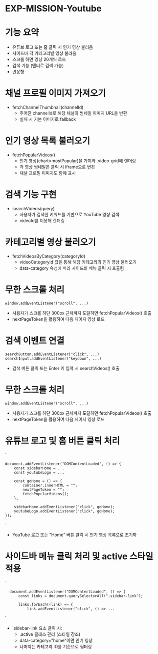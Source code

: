# EXP-MISSION-Youtube

# 기능 요약
- 유튜브 로고 또는 홈 클릭 시 인기 영상 불러옴
- 사이드바 각 카테고리별 영상 불러옴
- 스크롤 하면 영상 20개씩 로드
- 검색 기능 (엔터로 검색 가능)
- 반응형

# 채널 프로필 이미지 가져오기
- fetchChannelThumbnail(channelId)
  - 주어진 channelId로 해당 채널의 썸네일 이미지 URL을 반환
  - 실패 시 기본 이미지로 fallback

# 인기 영상 목록 불러오기
- fetchPopularVideos()
  - 인기 영상(chart=mostPopular)을 가져와 .video-grid에 렌더링
  - 각 영상 썸네일은 클릭 시 iframe으로 변경
  - 채널 프로필 이미지도 함께 표시
 
# 검색 기능 구현
- searchVideos(query)
  - 사용자가 검색한 키워드를 기반으로 YouTube 영상 검색
  - videoId를 이용해 렌더링

# 카테고리별 영상 불러오기
- fetchVideosByCategory(categoryId)
  - videoCategoryId 값을 통해 해당 카테고리의 인기 영상 불러오기
  - data-category 속성에 따라 사이드바 메뉴 클릭 시 호출됨

# 무한 스크롤 처리
`window.addEventListener("scroll", ...)`
  - 사용자가 스크롤 하단 300px 근처까지 도달하면 fetchPopularVideos() 호출
  - nextPageToken을 활용하여 다음 페이지 영상 로드

# 검색 이벤트 연결
`searchButton.addEventListener("click", ...)
searchInput.addEventListener("keydown", ...)`
  - 검색 버튼 클릭 또는 Enter 키 입력 시 searchVideos() 호출

# 무한 스크롤 처리
`window.addEventListener("scroll", ...)`
  - 사용자가 스크롤 하단 300px 근처까지 도달하면 fetchPopularVideos() 호출
  - nextPageToken을 활용하여 다음 페이지 영상 로드

# 유튜브 로고 및 홈 버튼 클릭 처리
`

    document.addEventListener("DOMContentLoaded", () => {
        const sidebarHome = ...
        const youtubeLogo = ...
        
        const goHome = () => {
            container.innerHTML = "";
            nextPageToken = "";
            fetchPopularVideos();
        };
        
        sidebarHome.addEventListener("click", goHome);
        youtubeLogo.addEventListener("click", goHome);
    });
`
  - YouTube 로고 또는 "Home" 버튼 클릭 시 인기 영상 목록으로 초기화

# 사이드바 메뉴 클릭 처리 및 active 스타일 적용
`

      document.addEventListener("DOMContentLoaded", () => {
          const links = document.querySelectorAll(".sidebar-link");
          
          links.forEach((link) => {
              link.addEventListener("click", () => ...
`
  - .sidebar-link 요소 클릭 시:
    - .active 클래스 관리 (스타일 강조)
    - data-category="home"이면 인기 영상
    - 나머지는 카테고리 ID를 기준으로 필터링

